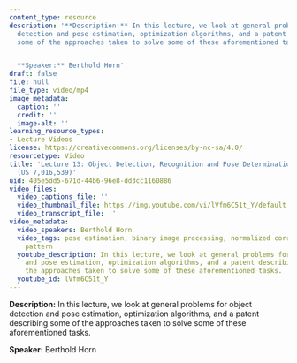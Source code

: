 ```yaml
---
content_type: resource
description: '**Description:** In this lecture, we look at general problems for object
  detection and pose estimation, optimization algorithms, and a patent describing
  some of the approaches taken to solve some of these aforementioned tasks.


  **Speaker:** Berthold Horn'
draft: false
file: null
file_type: video/mp4
image_metadata:
  caption: ''
  credit: ''
  image-alt: ''
learning_resource_types:
- Lecture Videos
license: https://creativecommons.org/licenses/by-nc-sa/4.0/
resourcetype: Video
title: 'Lecture 13: Object Detection, Recognition and Pose Determination, PatQuick
  (US 7,016,539)'
uid: 405e5dd5-671d-44b6-96e8-dd3cc1160886
video_files:
  video_captions_file: ''
  video_thumbnail_file: https://img.youtube.com/vi/lVfm6C51t_Y/default.jpg
  video_transcript_file: ''
video_metadata:
  video_speakers: Berthold Horn
  video_tags: pose estimation, binary image processing, normalized correlation, multidimensional
    pattern
  youtube_description: In this lecture, we look at general problems for object detection
    and pose estimation, optimization algorithms, and a patent describing some of
    the approaches taken to solve some of these aforementioned tasks.
  youtube_id: lVfm6C51t_Y
---
```

**Description:** In this lecture, we look at general problems for object detection and pose estimation, optimization algorithms, and a patent describing some of the approaches taken to solve some of these aforementioned tasks.

**Speaker:** Berthold Horn